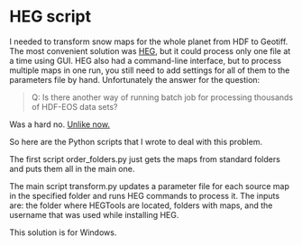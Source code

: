 # HEG script

I needed to transform snow maps for the whole planet from HDF to Geotiff. The most convenient solution was [HEG](https://wiki.earthdata.nasa.gov/display/DAS/HEG%3A++HDF-EOS+to+GeoTIFF+Conversion+Tool), but it could process only one file at a time using GUI. HEG also had a command-line interface, but to process multiple maps in one run, you still need to add settings for all of them to the parameters file by hand. Unfortunately the answer for the question:

> Q:  Is there another way of running batch job for processing thousands of HDF-EOS data sets?

Was a hard no. [Unlike now.](https://wiki.earthdata.nasa.gov/display/DAS/COMMAND+LINE+HEG#COMMANDLINEHEG-multipleDatasets)

So here are the Python scripts that I wrote to deal with this problem.

The first script order_folders.py just gets the maps from standard folders and puts them all in the main one.

The main script transform.py updates a parameter file for each source map in the specified folder and runs HEG commands to process it. The inputs are: the folder where HEGTools are located, folders with maps, and the username that was used while installing HEG.

This solution is for Windows.
